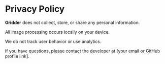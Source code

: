# Privacy Policy

**Gridder** does not collect, store, or share any personal information.

All image processing occurs locally on your device.

We do not track user behavior or use analytics.

If you have questions, please contact the developer at [your email or GitHub profile link].
